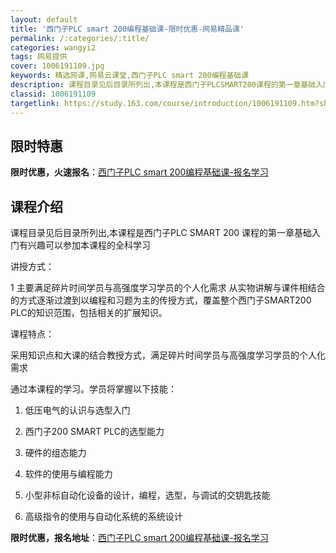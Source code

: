 ```yaml
---
layout: default
title: '西门子PLC smart 200编程基础课-限时优惠-网易精品课'
permalink: /:categories/:title/
categories: wangyi2
tags: 网易提供
cover: 1006191109.jpg
keywords: 精选网课,网易云课堂,西门子PLC smart 200编程基础课
description: 课程目录见后目录所列出,本课程是西门子PLCSMART200课程的第一章基础入门有兴趣可以参加本课程的全科学习讲授方式：
classid: 1006191109
targetlink: https://study.163.com/course/introduction/1006191109.htm?share=1&shareId=1025206652&utm_campaign=share&utm_medium=iphoneShare&utm_source=&utm_u=1025206652
---
```


## 限时特惠

**限时优惠，火速报名**：[西门子PLC smart 200编程基础课-报名学习](https://study.163.com/course/introduction/1006191109.htm?share=1&shareId=1025206652&utm_campaign=share&utm_medium=iphoneShare&utm_source=&utm_u=1025206652)

## 课程介绍

课程目录见后目录所列出,本课程是西门子PLC SMART  200 课程的第一章基础入门有兴趣可以参加本课程的全科学习

讲授方式：

1 主要满足碎片时间学员与高强度学习学员的个人化需求 从实物讲解与课件相结合的方式逐渐过渡到以编程和习题为主的传授方式，覆盖整个西门子SMART200 PLC的知识范围，包括相关的扩展知识。

课程特点：

采用知识点和大课的结合教授方式，满足碎片时间学员与高强度学习学员的个人化需求



通过本课程的学习。学员将掌握以下技能：

1. 低压电气的认识与选型入门

2. 西门子200 SMART PLC的选型能力

3. 硬件的组态能力

4. 软件的使用与编程能力

5. 小型非标自动化设备的设计，编程，选型，与调试的交钥匙技能

5. 高级指令的使用与自动化系统的系统设计

**限时优惠，报名地址**：[西门子PLC smart 200编程基础课-报名学习](https://study.163.com/course/introduction/1006191109.htm?share=1&shareId=1025206652&utm_campaign=share&utm_medium=iphoneShare&utm_source=&utm_u=1025206652)

